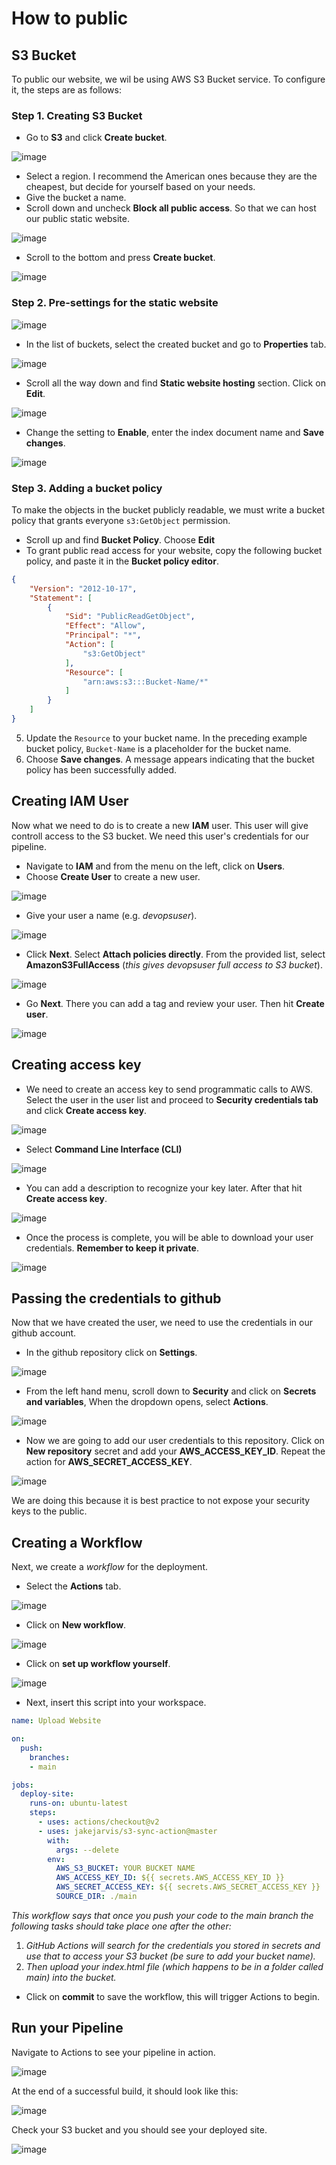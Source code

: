 # How to public

## S3 Bucket

To public our website, we wil be using AWS S3 Bucket service. To configure it, the steps are as follows:

### Step 1. Creating S3 Bucket

* Go to **S3** and click **Create bucket**.

![image](https://github.com/Joer4765/simplesite/assets/49815002/df2d30db-6965-463a-8da3-2ba9e7d1c80d)

* Select a region. I recommend the American ones because they are the cheapest, but decide for yourself based on your needs. 
* Give the bucket a name.
* Scroll down and uncheck **Block all public access**. So that we can host our public static website.

![image](https://github.com/Joer4765/simplesite/assets/49815002/2f25f369-63eb-4ec1-b0ee-5e25cdf1a047)

* Scroll to the bottom and press **Create bucket**.

![image](https://github.com/Joer4765/simplesite/assets/49815002/d534e829-0fc7-4664-a7c8-4cd95637e9ea)

### Step 2. Pre-settings for the static website

![image](https://github.com/Joer4765/simplesite/assets/49815002/83964146-6cd1-4017-b95a-70f443581cdb)

* In the list of buckets, select the created bucket and go to **Properties** tab.

![image](https://github.com/Joer4765/simplesite/assets/49815002/df9d8a81-d49c-4202-bbf9-c705ac0a70a6)

* Scroll all the way down and find **Static website hosting** section. Click on **Edit**.

![image](https://github.com/Joer4765/simplesite/assets/49815002/999f18fb-c2a7-474c-85c2-07f23dcd184e)

* Change the setting to **Enable**, enter the index document name and **Save changes**.

![image](https://github.com/Joer4765/simplesite/assets/49815002/7ad9f0ba-8dca-498f-aaa3-265ce2a66ca7)

### Step 3. Adding a bucket policy

To make the objects in the bucket publicly readable, we must write a bucket policy that grants everyone `s3:GetObject` permission.

* Scroll up and find **Bucket Policy**. Choose **Edit**
* To grant public read access for your website, copy the following bucket policy, and paste it in the **Bucket policy editor**.

```json
{
    "Version": "2012-10-17",
    "Statement": [
        {
            "Sid": "PublicReadGetObject",
            "Effect": "Allow",
            "Principal": "*",
            "Action": [
                "s3:GetObject"
            ],
            "Resource": [
                "arn:aws:s3:::Bucket-Name/*"
            ]
        }
    ]
}
```

5. Update the `Resource` to your bucket name. In the preceding example bucket policy, `Bucket-Name` is a placeholder for the bucket name. 
6. Choose **Save changes**. A message appears indicating that the bucket policy has been successfully added.

## Creating IAM User

Now what we need to do is to create a new **IAM** user. This user will give controll access to the S3 bucket. We need this user's credentials for our pipeline.

* Navigate to **IAM** and from the menu on the left, click on **Users**.
* Choose **Create User** to create a new user.

![image](https://github.com/Joer4765/simplesite/assets/49815002/087d7b4e-71e3-441f-8797-9fc3ac118a5c)

* Give your user a name (e.g. _devopsuser_).

![image](https://github.com/Joer4765/simplesite/assets/49815002/6646f2bf-6c64-4559-bc33-e62cdc53721a)

* Click **Next**. Select **Attach policies directly**. From the provided list, select **AmazonS3FullAccess** (_this gives devopsuser full access to S3 bucket_).

![image](https://github.com/Joer4765/simplesite/assets/49815002/72a9a799-fc43-4421-8d53-450b246fc2f1)

* Go **Next**. There you can add a tag and review your user. Then hit **Create user**.

![image](https://github.com/Joer4765/simplesite/assets/49815002/b7af18e3-1c03-48b1-99d4-3f617b1aaee7)

## Сreating access key

* We need to create an access key to send programmatic calls to AWS. Select the user in the user list and proceed to **Security credentials tab** and click **Create access key**.

![image](https://github.com/Joer4765/simplesite/assets/49815002/9f6adc75-f2a0-483d-9660-8881242a3f0f)

* Select **Command Line Interface (CLI)**

![image](https://github.com/Joer4765/simplesite/assets/49815002/cb28e337-355c-46c4-995b-2e969111be21)

* You can add a description to recognize your key later. After that hit **Create access key**. 

![image](https://github.com/Joer4765/simplesite/assets/49815002/bf02c881-87ab-4cd4-8eca-02dad0ed7464)

* Once the process is complete, you will be able to download your user credentials. **Remember to keep it private**.

![image](https://github.com/Joer4765/simplesite/assets/49815002/b4817352-98f3-4458-92ee-9def87e6f011)

## Passing the credentials to github

Now that we have created the user, we need to use the credentials in our github account.

* In the github repository click on **Settings**.

![image](https://github.com/Joer4765/simplesite/assets/49815002/f1420b0f-798f-4b3f-bc8e-df910ea96dbc)

* From the left hand menu, scroll down to **Security** and click on **Secrets and variables**, When the dropdown opens, select **Actions**.

![image](https://github.com/Joer4765/simplesite/assets/49815002/441bb366-7e3b-4e7f-b1e3-3f3649e46fe5)

* Now we are going to add our user credentials to this repository. Click on **New repository** secret and add your **AWS_ACCESS_KEY_ID**. Repeat the action for **AWS_SECRET_ACCESS_KEY**.

![image](https://github.com/Joer4765/simplesite/assets/49815002/223ede74-befb-4230-b0f2-88f82da01d09)

We are doing this because it is best practice to not expose your security keys to the public. 

## Creating a Workflow

Next, we create a _workflow_ for the deployment.

* Select the **Actions** tab.

![image](https://github.com/Joer4765/simplesite/assets/49815002/d5cf8d7b-5a31-4808-a03c-03f5809835f0)

* Click on **New workflow**.

![image](https://github.com/Joer4765/simplesite/assets/49815002/f5505b73-bc61-4304-8b8a-c54e3d87dd4e)

* Click on **set up workflow yourself**.

![image](https://github.com/Joer4765/simplesite/assets/49815002/194e4a47-53df-4cd2-8e25-e63d792c8ceb)

* Next, insert this script into your workspace.

```yaml
name: Upload Website

on:
  push:
    branches:
    - main

jobs:
  deploy-site:
    runs-on: ubuntu-latest
    steps:
      - uses: actions/checkout@v2
      - uses: jakejarvis/s3-sync-action@master
        with:
          args: --delete
        env:
          AWS_S3_BUCKET: YOUR BUCKET NAME
          AWS_ACCESS_KEY_ID: ${{ secrets.AWS_ACCESS_KEY_ID }}
          AWS_SECRET_ACCESS_KEY: ${{ secrets.AWS_SECRET_ACCESS_KEY }}
          SOURCE_DIR: ./main
```

_This workflow says that once you push your code to the main branch the following tasks should take place one after the other:_

1. _GitHub Actions will search for the credentials you stored in secrets and use that to access your S3 bucket (be sure to add your bucket name)._
2. _Then upload your index.html file (which happens to be in a folder called main) into the bucket._

* Click on **commit** to save the workflow, this will trigger Actions to begin.

## Run your Pipeline

Navigate to Actions to see your pipeline in action.

![image](https://github.com/Joer4765/simplesite/assets/49815002/f8032f09-067c-444b-8f21-5c79cf3cfc7b)

At the end of a successful build, it should look like this:

![image](https://github.com/Joer4765/simplesite/assets/49815002/c4c0035d-abd3-49a3-bf71-433162f5149f)

Check your S3 bucket and you should see your deployed site.

![image](https://github.com/Joer4765/simplesite/assets/49815002/afe9fbf2-27cf-4062-8868-ac7346784fe2)

